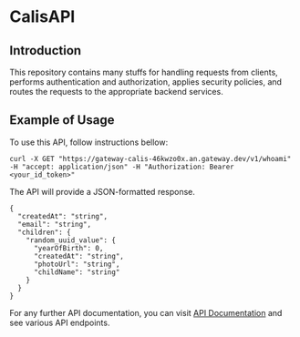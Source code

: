 # CalisAPI

## Introduction
This repository contains many stuffs for handling requests from clients, performs authentication and authorization, applies security policies, and routes the requests to the appropriate backend services.

## Example of Usage
To use this API, follow instructions bellow:
```
curl -X GET "https://gateway-calis-46kwzo0x.an.gateway.dev/v1/whoami" -H "accept: application/json" -H "Authorization: Bearer <your_id_token>"
```
The API will provide a JSON-formatted response.
```
{
  "createdAt": "string",
  "email": "string",
  "children": {
    "random_uuid_value": {
      "yearOfBirth": 0,
      "createdAt": "string",
      "photoUrl": "string",
      "childName": "string"
    }
  }
}
```
For any further API documentation, you can visit [API Documentation](https://gateway-calis-46kwzo0x.an.gateway.dev/v1/docs#/) and see various API endpoints.
